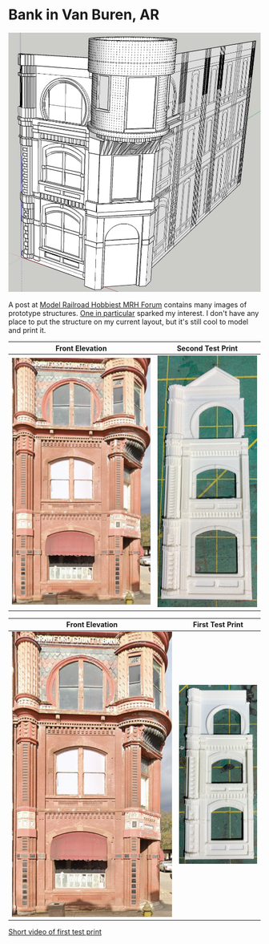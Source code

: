 # Bank in Van Buren, AR

![Early Draft 3D Model](firstDraft3DModel.png)

A post at [Model Railroad Hobbiest MRH Forum](https://forum.mrhmag.com/post/interesting-prototype-structure-library-12629898?trail=275) contains many images of prototype structures. [One in particular](https://tile.loc.gov/storage-services/service/pnp/mrg/04000/04046v.jpg) sparked my interest. I don't have any place to put the structure on my current layout, but it's still cool to model and print it.

Front Elevation            |   Second Test Print                   
:-------------------------:|:----------------------------------:
![](prototypeFRontElevation.png) | ![](IMG_1331.png)

Front Elevation            |   First Test Print                   
:-------------------------:|:----------------------------------:
![](prototypeFRontElevation.png) | ![](IMG_1328.png)

[Short video of first test print](testPrintVideo720p.mp4)
